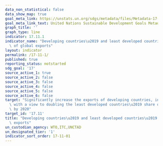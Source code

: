 ```yaml
---
data_non_statistical: false
data_show_map: true
goal_meta_link: https://unstats.un.org/sdgs/metadata/files/Metadata-17-11-01.pdf
goal_meta_link_text: United Nations Sustainable Development Goals Metadata (pdf 468kB)
graph_title: ''
graph_type: line
indicator: 17.11.1
indicator_name: "Developing countries\u2019 and least developed countries\u2019 share\
  \ of global exports"
layout: indicator
permalink: /17-11-1/
published: true
reporting_status: notstarted
sdg_goal: '17'
source_active_1: true
source_active_2: false
source_active_3: false
source_active_4: false
source_active_5: false
source_active_6: false
target: "Significantly increase the exports of developing countries, in particular\
  \ with a view to doubling the least developed countries\u2019 share of global exports\
  \ by 2020"
target_id: '17.11'
title: "Developing countries\u2019 and least developed countries\u2019 share of global\
  \ exports"
un_custodian_agency: WTO,ITC,UNCTAD
un_designated_tier: '1'
indicator_sort_order: 17-11-01
---
```

